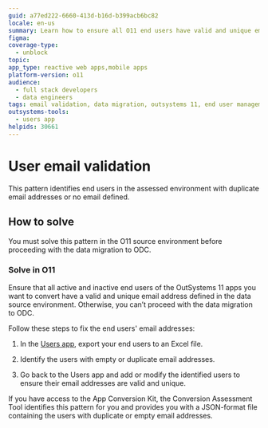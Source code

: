 ```yaml
---
guid: a77ed222-6660-413d-b16d-b399acb6bc82
locale: en-us
summary: Learn how to ensure all O11 end users have valid and unique email addresses before converting to ODC.
figma:
coverage-type:
  - unblock
topic:
app_type: reactive web apps,mobile apps
platform-version: o11
audience:
  - full stack developers
  - data engineers
tags: email validation, data migration, outsystems 11, end user management, duplicate emails
outsystems-tools:
  - users app
helpids: 30661
---
```


# User email validation

This pattern identifies end users in the assessed environment with duplicate email addresses or no email defined.

## How to solve

You must solve this pattern in the O11 source environment before proceeding with the data migration to ODC.

### Solve in O11

Ensure that all active and inactive end users of the OutSystems 11 apps you want to convert have a valid and unique email address defined in the data source environment. Otherwise, you can’t proceed with the data migration to ODC.

Follow these steps to fix the end users' email addresses:

1. In the [Users app](../../user-management/end-user-manage/accessing-users.md), export your end users to an Excel file.  

1. Identify the users with empty or duplicate email addresses.  

1. Go back to the Users app and add or modify the identified users to ensure their email addresses are valid and unique.

<div class="info" markdown="1">

If you have access to the App Conversion Kit, the Conversion Assessment Tool identifies this pattern for you and provides you with a JSON-format file containing the users with duplicate or empty email addresses.

</div>
